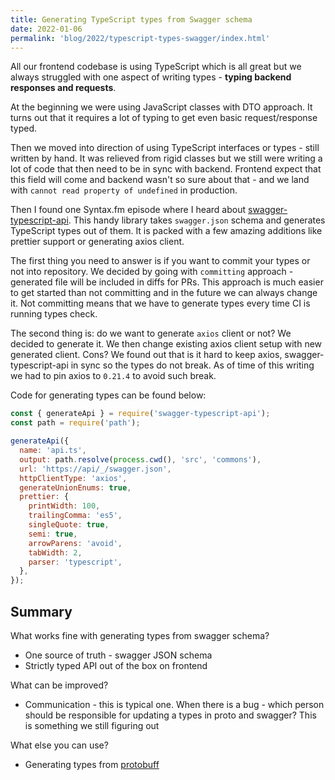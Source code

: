 ```yaml
---
title: Generating TypeScript types from Swagger schema
date: 2022-01-06
permalink: 'blog/2022/typescript-types-swagger/index.html'
---
```


All our frontend codebase is using TypeScript which is all great but we always struggled with one aspect of writing types - **typing backend responses and requests**.

At the beginning we were using JavaScript classes with DTO approach. It turns out that it requires a lot of typing to get even basic request/response typed.

Then we moved into direction of using TypeScript interfaces or types - still written by hand. It was relieved from rigid classes but we still were writing a lot of code that then need to be in sync with backend. Frontend expect that this field will come and backend wasn't so sure about that - and we land with `cannot read property of undefined` in production.

Then I found one Syntax.fm episode where I heard about [swagger-typescript-api](https://github.com/acacode/swagger-typescript-api). This handy library takes `swagger.json` schema and generates TypeScript types out of them. It is packed with a few amazing additions like prettier support or generating axios client.

The first thing you need to answer is if you want to commit your types or not into repository. We decided by going with `committing` approach - generated file will be included in diffs for PRs. This approach is much easier to get started than not committing and in the future we can always change it. Not committing means that we have to generate types every time CI is running types check.

The second thing is: do we want to generate `axios` client or not? We decided to generate it. We then change existing axios client setup with new generated client. Cons? We found out that is it hard to keep axios, swagger-typescript-api in sync so the types do not break. As of time of this writing we had to pin axios to `0.21.4` to avoid such break.

Code for generating types can be found below:

```js
const { generateApi } = require('swagger-typescript-api');
const path = require('path');

generateApi({
  name: 'api.ts',
  output: path.resolve(process.cwd(), 'src', 'commons'),
  url: 'https://api/_/swagger.json',
  httpClientType: 'axios',
  generateUnionEnums: true,
  prettier: {
    printWidth: 100,
    trailingComma: 'es5',
    singleQuote: true,
    semi: true,
    arrowParens: 'avoid',
    tabWidth: 2,
    parser: 'typescript',
  },
});
```

## Summary

What works fine with generating types from swagger schema?
- One source of truth - swagger JSON schema
- Strictly typed API out of the box on frontend

What can be improved?
- Communication - this is typical one. When there is a bug - which person should be responsible for updating a types in proto and swagger? This is something we still figuring out

What else you can use?
- Generating types from [protobuff](https://developers.google.com/protocol-buffers/)
